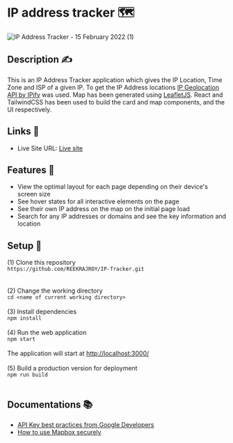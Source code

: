 # IP address tracker 🗺️

![IP Address Tracker - 15 February 2022 (1)](https://user-images.githubusercontent.com/55712612/154151917-4ec7da9b-fcdf-426a-a3df-b75ee9c55a5f.gif)

## Description ✍️
This is an IP Address Tracker application which gives the IP Location, Time Zone and ISP of a given IP. To get the IP Address locations [IP Geolocation API by IPify](https://geo.ipify.org/) was used. Map has been generated using [LeafletJS](https://leafletjs.com/). React and TailwindCSS has been used to build the card and map components, and the UI respectively.

## Links 🔗
- Live Site URL: [Live site](https://iptrackersawo.netlify.app/)

## Features 🤹
- View the optimal layout for each page depending on their device's screen size
- See hover states for all interactive elements on the page
- See their own IP address on the map on the initial page load
- Search for any IP addresses or domains and see the key information and location

## Setup 🚀

(1) Clone this repository <br>
``https://github.com/REEKRAJROY/IP-Tracker.git`` <br><br><br>
(2) Change the working directory <br>
``cd <name of current working directory>`` <br><br>
(3) Install dependencies <br>
``npm install`` <br><br>
(4) Run the web application <br>
``npm start`` <br><br>
The application will start at [http://localhost:3000/](http://localhost:3000/) <br><br>
(5) Build a production version for deployment <br>
``npm run build`` <br><br>

## Documentations 📚

- [API Key best practices from Google Developers](https://developers.google.com/maps/api-key-best-practices)
- [How to use Mapbox securely](https://docs.mapbox.com/help/troubleshooting/how-to-use-mapbox-securely/)
